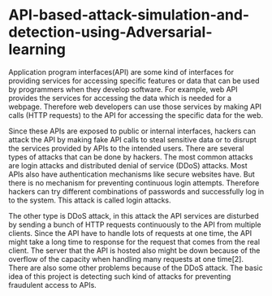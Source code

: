 # API-based-attack-simulation-and-detection-using-Adversarial-learning
Application program interfaces(API) are some kind of interfaces for providing services for accessing specific features or data that can be used by programmers when they develop software. For example, web API provides the services for accessing the data which is needed for a webpage. Therefore web developers can use those services by making API calls (HTTP requests) to the API for accessing the specific data for the web.

Since these APIs are exposed to public or internal interfaces, hackers can attack the API by making fake API calls to steal sensitive data or to disrupt the services provided by APIs to the intended users. There are several types of attacks that can be done by hackers. The most common attacks are login attacks and distributed denial of service (DDoS) attacks. Most APIs also have authentication mechanisms like secure websites have. But there is no mechanism for preventing continuous login attempts. Therefore hackers can try different combinations of passwords and successfully log in to the system. This attack is called login attacks.

The other type is DDoS attack, in this attack the API services are disturbed by sending a bunch of HTTP requests continuously to the API from multiple clients. Since the API have to handle lots of requests at one time, the API might take a long time to response for the request that comes from the real client. The server that the API is hosted also might be down because of the overflow of the capacity when handling many requests at one time[2]. There are also some other problems because of the DDoS attack. The basic idea of this project is detecting such kind of attacks for preventing fraudulent access to APIs.
